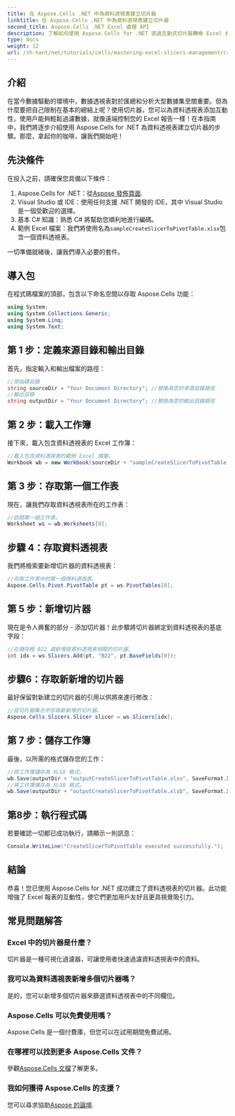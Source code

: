 ```yaml
---
title: 在 Aspose.Cells .NET 中為資料透視表建立切片器
linktitle: 在 Aspose.Cells .NET 中為資料透視表建立切片器
second_title: Aspose.Cells .NET Excel 處理 API
description: 了解如何使用 Aspose.Cells for .NET 透過互動式切片器轉換 Excel 資料透視表。本綜合指南將引導您完成整個過程。
type: docs
weight: 12
url: /zh-hant/net/tutorials/cells/mastering-excel-slicers-management/creating-slicer-for-pivot-table/
---
```

## 介紹

在當今數據驅動的環境中，數據透視表對於匯總和分析大型數據集至關重要。但為什麼要把自己限制在基本的總結上呢？使用切片器，您可以為資料透視表添加互動性，使用戶能夠輕鬆過濾數據，就像遠端控制您的 Excel 報告一樣！在本指南中，我們將逐步介紹使用 Aspose.Cells for .NET 為資料透視表建立切片器的步驟。那麼，拿起你的咖啡，讓我們開始吧！

## 先決條件

在投入之前，請確保您具備以下條件：

1. Aspose.Cells for .NET：從[Aspose 發佈頁面](https://releases.aspose.com/cells/net/).
2. Visual Studio 或 IDE：使用任何支援 .NET 開發的 IDE，其中 Visual Studio 是一個受歡迎的選擇。
3. 基本 C# 知識：熟悉 C# 將幫助您順利地進行編碼。
4. 範例 Excel 檔案：我們將使用名為`sampleCreateSlicerToPivotTable.xlsx`包含一個資料透視表。

一切準備就緒後，讓我們導入必要的套件。

## 導入包

在程式碼檔案的頂部，包含以下命名空間以存取 Aspose.Cells 功能：

```csharp
using System;
using System.Collections.Generic;
using System.Linq;
using System.Text;
```

## 第 1 步：定義來源目錄和輸出目錄

首先，指定輸入和輸出檔案的路徑：

```csharp
//原始碼目錄
string sourceDir = "Your Document Directory"; //替換為您的來源目錄路徑
//輸出目錄
string outputDir = "Your Document Directory"; //替換為您的輸出目錄路徑
```

## 第 2 步：載入工作簿

接下來，載入包含資料透視表的 Excel 工作簿：

```csharp
//載入包含資料透視表的範例 Excel 檔案。
Workbook wb = new Workbook(sourceDir + "sampleCreateSlicerToPivotTable.xlsx");
```

## 第 3 步：存取第一個工作表

現在，讓我們存取資料透視表所在的工作表：

```csharp
//訪問第一個工作表。
Worksheet ws = wb.Worksheets[0];
```

## 步驟 4：存取資料透視表

我們將檢索要新增切片器的資料透視表：

```csharp
//存取工作表中的第一個資料透視表。
Aspose.Cells.Pivot.PivotTable pt = ws.PivotTables[0];
```

## 第 5 步：新增切片器

現在是令人興奮的部分 - 添加切片器！此步驟將切片器綁定到資料透視表的基底字段：

```csharp
//在儲存格 B22 處新增與資料透視表相關的切片器。
int idx = ws.Slicers.Add(pt, "B22", pt.BaseFields[0]);
```

## 步驟6：存取新新增的切片器

最好保留對新建立的切片器的引用以供將來進行修改：

```csharp
//從切片器集合中存取新新增的切片器。
Aspose.Cells.Slicers.Slicer slicer = ws.Slicers[idx];
```

## 第 7 步：儲存工作簿

最後，以所需的格式儲存您的工作：

```csharp
//將工作簿儲存為 XLSX 格式。
wb.Save(outputDir + "outputCreateSlicerToPivotTable.xlsx", SaveFormat.Xlsx);
//將工作簿儲存為 XLSB 格式。
wb.Save(outputDir + "outputCreateSlicerToPivotTable.xlsb", SaveFormat.Xlsb);
```

## 第8步：執行程式碼

若要確認一切都已成功執行，請顯示一則訊息：

```csharp
Console.WriteLine("CreateSlicerToPivotTable executed successfully.");
```

## 結論

恭喜！您已使用 Aspose.Cells for .NET 成功建立了資料透視表的切片器。此功能增強了 Excel 報表的互動性，使它們更加用戶友好且更具視覺吸引力。 

## 常見問題解答

### Excel 中的切片器是什麼？
切片器是一種可視化過濾器，可讓使用者快速過濾資料透視表中的資料。

### 我可以為資料透視表新增多個切片器嗎？
是的，您可以新增多個切片器來篩選資料透視表中的不同欄位。

### Aspose.Cells 可以免費使用嗎？
Aspose.Cells 是一個付費庫，但您可以在試用期間免費試用。

### 在哪裡可以找到更多 Aspose.Cells 文件？
參觀[Aspose.Cells 文檔](https://reference.aspose.com/cells/net/)了解更多。

### 我如何獲得 Aspose.Cells 的支援？
您可以尋求協助[Aspose 的論壇](https://forum.aspose.com/c/cells/9).
